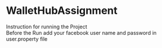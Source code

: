 # WalletHubAssignment

Instruction for running the Project <br/>
Before the Run add your facebook user name and password in user.property file
